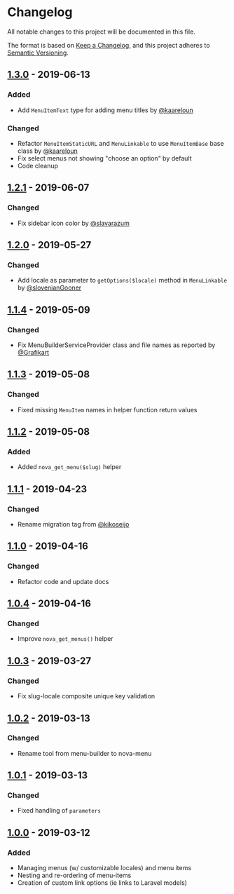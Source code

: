 # Changelog

All notable changes to this project will be documented in this file.

The format is based on [Keep a Changelog](https://keepachangelog.com/en/1.0.0/),
and this project adheres to [Semantic Versioning](https://semver.org/spec/v2.0.0.html).

## [1.3.0] - 2019-06-13

### Added

- Add `MenuItemText` type for adding menu titles by [@kaareloun](https://github.com/kaareloun)

### Changed

- Refactor `MenuItemStaticURL` and `MenuLinkable` to use `MenuItemBase` base class by [@kaareloun](https://github.com/kaareloun)
- Fix select menus not showing "choose an option" by default
- Code cleanup

## [1.2.1] - 2019-06-07

### Changed

- Fix sidebar icon color by [@slavarazum](https://github.com/slavarazum)

## [1.2.0] - 2019-05-27

### Changed

- Add locale as parameter to `getOptions($locale)` method in `MenuLinkable` by [@slovenianGooner](https://github.com/slovenianGooner)

## [1.1.4] - 2019-05-09

### Changed

- Fix MenuBuilderServiceProvider class and file names as reported by [@Grafikart](https://github.com/Grafikart)

## [1.1.3] - 2019-05-08

### Changed

- Fixed missing `MenuItem` names in helper function return values

## [1.1.2] - 2019-05-08

### Added

- Added `nova_get_menu($slug)` helper

## [1.1.1] - 2019-04-23

### Changed

- Rename migration tag from [@kikoseijo](https://github.com/kikoseijo)

## [1.1.0] - 2019-04-16

### Changed

- Refactor code and update docs

## [1.0.4] - 2019-04-16

### Changed

- Improve `nova_get_menus()` helper

## [1.0.3] - 2019-03-27

### Changed

- Fix slug-locale composite unique key validation

## [1.0.2] - 2019-03-13

### Changed

- Rename tool from menu-builder to nova-menu

## [1.0.1] - 2019-03-13

### Changed

- Fixed handling of `parameters`

## [1.0.0] - 2019-03-12

### Added

- Managing menus (w/ customizable locales) and menu items
- Nesting and re-ordering of menu-items
- Creation of custom link options (ie links to Laravel models)

[1.3.0]: https://github.com/Fastwebmedia/nova-menu-builder/compare/1.2.1...1.3.0
[1.2.1]: https://github.com/Fastwebmedia/nova-menu-builder/compare/1.2.0...1.2.1
[1.2.0]: https://github.com/Fastwebmedia/nova-menu-builder/compare/1.1.4...1.2.0
[1.1.4]: https://github.com/Fastwebmedia/nova-menu-builder/compare/1.1.3...1.1.4
[1.1.3]: https://github.com/Fastwebmedia/nova-menu-builder/compare/1.1.2...1.1.3
[1.1.2]: https://github.com/Fastwebmedia/nova-menu-builder/compare/1.1.1...1.1.2
[1.1.1]: https://github.com/Fastwebmedia/nova-menu-builder/compare/1.1.0...1.1.1
[1.1.0]: https://github.com/Fastwebmedia/nova-menu-builder/compare/1.0.4...1.1.0
[1.0.4]: https://github.com/Fastwebmedia/nova-menu-builder/compare/1.0.3...1.0.4
[1.0.3]: https://github.com/Fastwebmedia/nova-menu-builder/compare/1.0.2...1.0.3
[1.0.2]: https://github.com/Fastwebmedia/nova-menu-builder/compare/1.0.1...1.0.2
[1.0.1]: https://github.com/Fastwebmedia/nova-menu-builder/compare/1.0.0...1.0.1
[1.0.0]: https://github.com/Fastwebmedia/nova-menu-builder/compare/2af2c175c02a00e954013a0e41e583b8d9b64ce4...1.0.0
